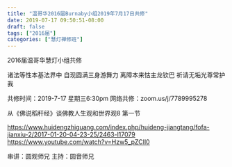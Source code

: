 ```yaml
---
title: "温哥华2016届Burnaby小组2019年7月17日共修"
date: 2019-07-17 09:50:51-08:00
draft: false
tags: ["2016届"]
categories: ["慧灯禅修班"]
---
```

2016届温哥华慧灯小组共修

诸法等性本基法界中
自现圆满三身游舞力
离障本来怙主龙钦巴
祈请无垢光尊常护我

共修时间：2019-7-17 星期三6:30pm
网络共修：zoom.us/j/7789995278

 从《佛说稻秆经》谈佛教人生观和世界观8  第一节 

https://www.huidengzhiguang.com/index.php/huideng-jiangtang/fofa-jianxiu-2/2017-01-20-04-23-25/2463-l17079
https://www.youtube.com/watch?v=Hzw5_pZCIl0

串讲：圆观师兄
主持：圆音师兄
